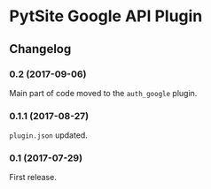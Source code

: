 # PytSite Google API Plugin


## Changelog

### 0.2 (2017-09-06)
Main part of code moved to the `auth_google` plugin.


### 0.1.1 (2017-08-27)
`plugin.json` updated.


### 0.1 (2017-07-29)
First release.
